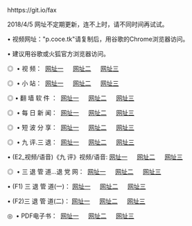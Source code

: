 <p>hhttps://git.io/fax<p>
<p>2018/4/5 网址不定期更新，连不上时，请不同时间再试试。
<p>• 视频网址："p.coce.tk"请复制后，用谷歌的Chrome浏览器访问。
<p>• 建议用谷歌或火狐官方浏览器访问。
<p>◎  • 视 频： 
<a href="http://bc.csci.cf/tv/" target="_blank">网址一</a> 　 
<a href="http://b.nees.ml/9018.html" target="_blank">网址二</a> 　 
<a href="http://b.nees.ml/9449.html" target="_blank">网址三</a></p>
<p>◎ </span>  •  小 站：  
<a href="http://bc.csci.cf/index.html/" target="_blank">网址一</a> 　 
<a href="http://b.nees.ml/index.html" target="_blank">网址二</a> 　 
<a href="http://b.nees.ml/read/" target="_blank">网址三</a></p>
<p>◎  • 翻 墙 软 件 ：  
<a href="http://bc.csci.cf/ff/" target="_blank">网址一</a> 　 
<a href="http://b.nees.ml/s/read/a1_nd.html" target="_blank">网址二</a> 　 
<a href="http://b.nees.ml/ff/index.html" target="_blank">网址三</a></p>
<p>◎ </span>  • 每 日 新 闻：  
<a href="http://bc.csci.cf/day/" target="_blank">网址一</a> 　 
<a href="http://b.nees.ml/day/" target="_blank">网址二</a> 　 
<a href="http://b.nees.ml/day/index.html" target="_blank">网址三</a></p>
<p>◎ </span>  • 短 波 分 享：  
<a href="http://bc.csci.cf/h/" target="_blank">网址一</a> 　 
<a href="http://b.nees.ml/h/" target="_blank">网址二</a> 　 
<a href="http://b.nees.ml/h/index.html" target="_blank">网址三</a></p>
<p>◎   • 九 评.三 退：  
<a href="http://bc.csci.cf/t/" target="_blank">网址一</a> 　 
<a href="http://b.nees.ml/v2/index.html" target="_blank">网址二</a> 　 
<a href="http://b.nees.ml/tt/index.html" target="_blank">网址三</a> 　</p>
<p>  • (E2_视频/语音)《九 评》视频/语音: 
<a href="http://b.nees.ml/7738.html" target="_blank">网址一</a> 　 
<a href="http://b.nees.ml/7614.html" target="_blank">网址二</a> 　 
<a href="http://b.nees.ml/7633.html" target="_blank">网址三</a></p>
<p>◎   • 三 退 管 道...退 党 网：  
<a href="http://bc.csci.cf/go/td1.html" target="_blank">网址一</a> 　 
<a href="http://b.nees.ml/go/td2.html" target="_blank">网址二</a> 　 
<a href="http://b.nees.ml/go/td3.html" target="_blank">网址三</a></p>
<p>  • (F1) 三 退 管 道(一)： 
<a href="http://bc.csci.cf/dd/" target="_blank">网址一</a> 　 
<a href="http://b.nees.ml/s/read/a1_tdx.html" target="_blank">网址二</a> 　 
<a href="http://b.nees.ml/dd/" target="_blank">网址三</a></p>
<p>  • (F2)三 退 管 道(二)： 
<a href="http://b.nees.ml/d/" target="_blank">网址一</a> 　 
<a href="http://bc.csci.cf/d/index.html" target="_blank">网址二</a> 　 
<a href="http://b.nees.ml/d/" target="_blank">网址三</a></p>
<p>◎   • PDF电子书：  
<a href="http://bc.csci.cf/p/" target="_blank">网址一</a> 　 
<a href="http://b.nees.ml/p/index.html" target="_blank">网址二</a> 　 
<a href="http://b.nees.ml/p/" target="_blank">网址三</a></p>
